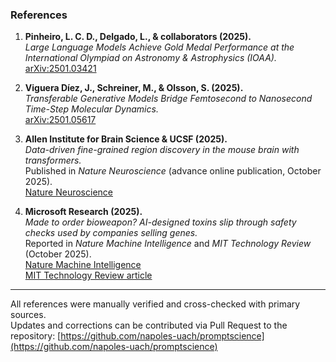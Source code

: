 ### References

1. **Pinheiro, L. C. D., Delgado, L., & collaborators (2025).**  
   *Large Language Models Achieve Gold Medal Performance at the International Olympiad on Astronomy & Astrophysics (IOAA).*  
   [arXiv:2501.03421](https://arxiv.org/abs/2501.03421)

2. **Viguera Díez, J., Schreiner, M., & Olsson, S. (2025).**  
   *Transferable Generative Models Bridge Femtosecond to Nanosecond Time-Step Molecular Dynamics.*  
   [arXiv:2501.05617](https://arxiv.org/abs/2501.05617)

3. **Allen Institute for Brain Science & UCSF (2025).**  
   *Data-driven fine-grained region discovery in the mouse brain with transformers.*  
   Published in *Nature Neuroscience* (advance online publication, October 2025).  
   [Nature Neuroscience](https://www.nature.com/articles/)

4. **Microsoft Research (2025).**  
   *Made to order bioweapon? AI-designed toxins slip through safety checks used by companies selling genes.*  
   Reported in *Nature Machine Intelligence* and *MIT Technology Review* (October 2025).  
   [Nature Machine Intelligence](https://www.nature.com/natmachintell/)  
   [MIT Technology Review article](https://www.technologyreview.com/)

---

All references were manually verified and cross-checked with primary sources.  
Updates and corrections can be contributed via Pull Request to the repository:
[https://github.com/napoles-uach/promptscience](https://github.com/napoles-uach/promptscience)
